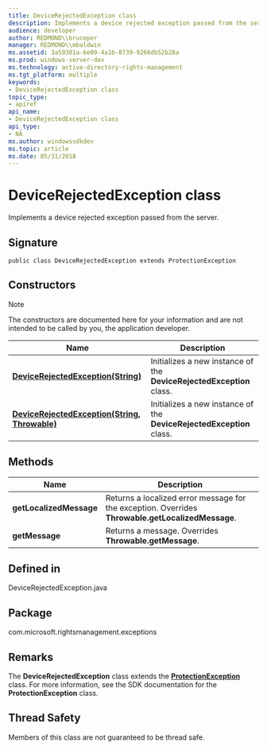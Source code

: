 ```yaml
---
title: DeviceRejectedException class
description: Implements a device rejected exception passed from the server.
audience: developer
author: REDMOND\\bruceper
manager: REDMOND\\mbaldwin
ms.assetid: 3a59301a-6e09-4a1b-8739-9266db52b28a
ms.prod: windows-server-dev
ms.technology: active-directory-rights-management
ms.tgt_platform: multiple
keywords:
- DeviceRejectedException class
topic_type:
- apiref
api_name:
- DeviceRejectedException class
api_type:
- NA
ms.author: windowssdkdev
ms.topic: article
ms.date: 05/31/2018
---
```


# DeviceRejectedException class

Implements a device rejected exception passed from the server.

## Signature

``` syntax
public class DeviceRejectedException extends ProtectionException
```

## Constructors

> [!Note]  
> The constructors are documented here for your information and are not intended to be called by you, the application developer.

 



| Name                                                                                                                 | Description                                                                     |
|----------------------------------------------------------------------------------------------------------------------|---------------------------------------------------------------------------------|
| [**DeviceRejectedException(String)**](devicerejectedexception-constructor-java.md)<br/>                       | Initializes a new instance of the **DeviceRejectedException** class.<br/> |
| [**DeviceRejectedException(String, Throwable)**](devicerejectedexception-throwable--constructor-java.md)<br/> | Initializes a new instance of the **DeviceRejectedException** class.<br/> |



 

## Methods



| Name                               | Description                                                                                                  |
|------------------------------------|--------------------------------------------------------------------------------------------------------------|
| **getLocalizedMessage**<br/> | Returns a localized error message for the exception. Overrides **Throwable.getLocalizedMessage**.<br/> |
| **getMessage**<br/>          | Returns a message. Overrides **Throwable.getMessage**.<br/>                                            |



 

## Defined in

DeviceRejectedException.java

## Package

com.microsoft.rightsmanagement.exceptions

## Remarks

The **DeviceRejectedException** class extends the [**ProtectionException**](protectionexception-class-java.md) class. For more information, see the SDK documentation for the **ProtectionException** class.

## Thread Safety

Members of this class are not guaranteed to be thread safe.

 

 





